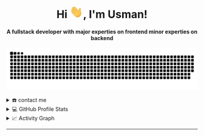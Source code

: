 <div align="center">
<h1 align="center">Hi <img width="35" src="https://github.com/1999AZZAR/1999AZZAR/blob/main/resources/img/waving.gif">, I'm Usman!</h1>
<h4 align="center">A fullstack developer with major experties on frontend minor experties on backend </h4>
</div>

<div align="center">
  
  <img  src="https://github.com/1999AZZAR/1999AZZAR/blob/main/resources/img/grid-snake.svg"
       alt="snake" />
</div>

<details>
  <summary>☎️ contact me</summary>
<div>
  <samp>
    <h2 align="center">😎 you can reach me by:</h2>
    <p align="center">
      <br/>
      <a href="https://www.linkedin.com/in/usman-saeed-ba8608179/" target="blank"><img align="center"
         src="https://img.shields.io/badge/linkedin-%231DA1F2.svg?style=for-the-badge&logo=linkedin&logoColor=white"
         alt="azzar" height="30"/></a>
      <a href="https://www.facebook.com/usmansaeed90940/" target="blank"><img align="center"
         src="https://img.shields.io/badge/facebook-4267B2.svg?style=for-the-badge&logo=facebook&logoColor=white"
         alt="azzar" height="30"/></a>
    </p>
  <p align="center">
      <a href="https://www.instagram.com/usman_saeed_official/" target="blank"><img align="center"
         src="https://img.shields.io/badge/instagram-%23E4405F.svg?style=for-the-badge&logo=Instagram&logoColor=white"
         alt="azzar" height="30"/></a>
      <a href="https://wa.me/+923348501877" target="blank"><img align="center"
         src="https://img.shields.io/badge/whatsapp-4B7F1.svg?style=for-the-badge&logo=whatsapp&logoColor=white"
         alt="azzar" height="30"/></a>
      <a href="https://twitter.com/Usmansa25619614" target="blank"><img align="center"
         src="https://img.shields.io/badge/twitter-1DA1F2.svg?style=for-the-badge&logo=twitter&logoColor=white"
         alt="azzar" height="30"/></a>
      <br>
    </p>
  </samp>
</div>
</details>

<details> 
  <summary>💻 GitHub Profile Stats</summary>
  <div>
    <h2 align="center"> 📊 Github stats </h2>
      <br/>
        <p align="center">
          <a href="https://github.com/usman90940/">
          <img src="https://github-readme-stats.vercel.app/api/top-langs/?username=usman90940&langs_count=6&theme=gruvbox&layout=compact&hide_border=true" alt="usman90940 :: Top Langs" /></a>
        </p>
        <p align="center">
          <a href="https://github.com/usman90940/">
          <img width="49.5%" src="https://github-readme-stats.vercel.app/api?username=usman90940&show_icons=true&theme=gruvbox&hide_border=true" />
          <img width="49.5%" src="https://github-readme-streak-stats.herokuapp.com/?user=usman90940&theme=gruvbox&hide_border=true" />
          </a>
       </p>
     <br>
  </div>    
</details>

<details>
  <summary>📈 Activity Graph</summary>
  <br/>
  <h2 align="center"> my current activity </h2>
<a href="https://github.com/usman90940/github-readme-activity-graph"><img alt="Usman's Activity Graph" src="https://activity-graph.herokuapp.com/graph/?username=usman90940&bg_color=000&color=fff&line=00E676&point=fff&hide_border=true" /></a>
</details>

------

